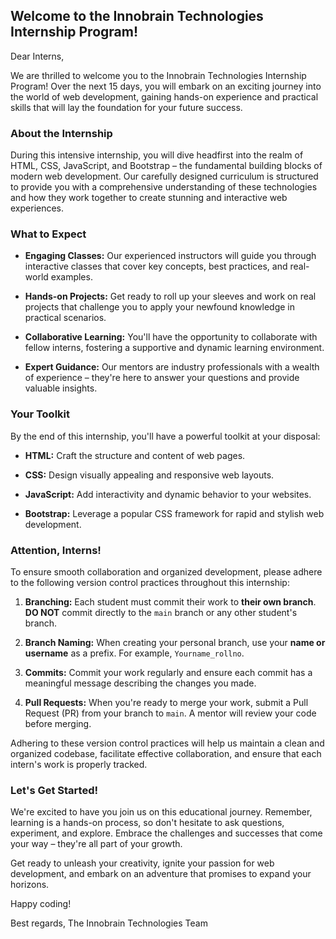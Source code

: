 ## Welcome to the Innobrain Technologies Internship Program!

Dear Interns,

We are thrilled to welcome you to the Innobrain Technologies Internship Program! Over the next 15 days, you will embark on an exciting journey into the world of web development, gaining hands-on experience and practical skills that will lay the foundation for your future success.

### About the Internship

During this intensive internship, you will dive headfirst into the realm of HTML, CSS, JavaScript, and Bootstrap – the fundamental building blocks of modern web development. Our carefully designed curriculum is structured to provide you with a comprehensive understanding of these technologies and how they work together to create stunning and interactive web experiences.

### What to Expect

- **Engaging Classes:** Our experienced instructors will guide you through interactive classes that cover key concepts, best practices, and real-world examples.

- **Hands-on Projects:** Get ready to roll up your sleeves and work on real projects that challenge you to apply your newfound knowledge in practical scenarios.

- **Collaborative Learning:** You'll have the opportunity to collaborate with fellow interns, fostering a supportive and dynamic learning environment.

- **Expert Guidance:** Our mentors are industry professionals with a wealth of experience – they're here to answer your questions and provide valuable insights.

### Your Toolkit

By the end of this internship, you'll have a powerful toolkit at your disposal:

- **HTML:** Craft the structure and content of web pages.
  
- **CSS:** Design visually appealing and responsive web layouts.

- **JavaScript:** Add interactivity and dynamic behavior to your websites.

- **Bootstrap:** Leverage a popular CSS framework for rapid and stylish web development.

### Attention, Interns!

To ensure smooth collaboration and organized development, please adhere to the following version control practices throughout this internship:

1. **Branching:** Each student must commit their work to **their own branch**. **DO NOT** commit directly to the `main` branch or any other student's branch.

2. **Branch Naming:** When creating your personal branch, use your **name or username** as a prefix. For example, `Yourname_rollno`.

3. **Commits:** Commit your work regularly and ensure each commit has a meaningful message describing the changes you made.

4. **Pull Requests:** When you're ready to merge your work, submit a Pull Request (PR) from your branch to `main`. A mentor will review your code before merging.

Adhering to these version control practices will help us maintain a clean and organized codebase, facilitate effective collaboration, and ensure that each intern's work is properly tracked.

### Let's Get Started!

We're excited to have you join us on this educational journey. Remember, learning is a hands-on process, so don't hesitate to ask questions, experiment, and explore. Embrace the challenges and successes that come your way – they're all part of your growth.

Get ready to unleash your creativity, ignite your passion for web development, and embark on an adventure that promises to expand your horizons.

Happy coding!

Best regards,
The Innobrain Technologies Team

